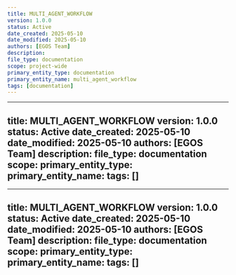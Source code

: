 ```yaml
---
title: MULTI_AGENT_WORKFLOW
version: 1.0.0
status: Active
date_created: 2025-05-10
date_modified: 2025-05-10
authors: [EGOS Team]
description: 
file_type: documentation
scope: project-wide
primary_entity_type: documentation
primary_entity_name: multi_agent_workflow
tags: [documentation]
---
```

---
title: MULTI_AGENT_WORKFLOW
version: 1.0.0
status: Active
date_created: 2025-05-10
date_modified: 2025-05-10
authors: [EGOS Team]
description: 
file_type: documentation
scope: 
primary_entity_type: 
primary_entity_name: 
tags: []
---

---
title: MULTI_AGENT_WORKFLOW
version: 1.0.0
status: Active
date_created: 2025-05-10
date_modified: 2025-05-10
authors: [EGOS Team]
description: 
file_type: documentation
scope: 
primary_entity_type: 
primary_entity_name: 
tags: []
---

<!-- 
@references:
- .windsurfrules
- CODE_OF_CONDUCT.md
- MQP.md
- README.md
- ROADMAP.md
- CROSSREF_STANDARD.md

@references(level=1):
  - docs/governance/cross_reference_best_practices.md





  - [MQP](../core/MQP.md) - Master Quantum Prompt defining EGOS principles
  - [ROADMAP](../governance/migrations/processed/pt/ROADMAP.md) - Project roadmap and planning
- Process Documentation:
  - [cross_reference_best_practices](../governance/cross_reference_best_practices.md)
  - docs/guides/MULTI_AGENT_WORKFLOW.md




**Date:** 2025-04-10

**Purpose:** To define guidelines for coordinating work between multiple AI agents (e.g., Gemini 2.5 Pro as Orchestrator, Quasar-Alpha as Task Executor) within the Cursor IDE environment for the EGOS project.

**Roles:**

* **Orchestrator (Gemini 2.5 Pro):** Responsible for strategic planning, complex analysis, code generation requiring deep context, reviewing significant changes, and maintaining overall project coherence.
* **Task Executor (e.g., Quasar-Alpha via OpenRouter):** Responsible for executing simpler, well-defined tasks as delegated by the user or orchestrator (e.g., creating placeholder files, basic formatting, running linters, simple i18n key additions).

**Guidelines:**

1. **Clear Task Delegation:**
    * Explicitly assign tasks using comments in planning documents (`ROADMAP.md`, `DEVELOPMENT_PLAN.md`) or the `CURRENT_TASKS.md` file (e.g., `Assignee: Gemini`, `Assignee: Quasar`).
    * Ensure tasks assigned to the Task Executor are well-defined, specific, and have minimal ambiguity.

2. **Single Source of Truth:**
    * Core planning documents (`ROADMAP.md`, `DEVELOPMENT_PLAN.md`, `DESIGN_GUIDE.md`) remain the authoritative source.
    * All significant changes must be reflected back into these documents by the responsible agent (usually the Orchestrator after review).

3. **Communication via Git:**
    * Adhere strictly to Conventional Commits (`commit_messages.mdc`). Commit messages should clearly indicate the work done.
    * **Before starting work:** Perform a `git pull` (or IDE equivalent) to ensure the local environment is up-to-date.
    * Commit work frequently in small, logical chunks.

4. **Review Process:**
    * Work completed by the Task Executor, especially code or documentation changes, should ideally be reviewed (by Orchestrator or User) before merging into main branches or relying upon for subsequent tasks.
    * Pull Requests can be used for formal review if needed.

5. **Focus Areas / Conflict Avoidance:**
    * Avoid assigning the *exact same file and task* to both agents simultaneously.
    * Prefer assigning distinct files, features, or clearly separated sections of a file.
    * If concurrent work on the same file is necessary, ensure tasks target different, non-overlapping line ranges.

6. **Orchestrator Oversight:**
    * The Orchestrator agent (Gemini) is responsible for maintaining overall consistency and ensuring work aligns with the strategic plan and design guidelines.

7. **Mandatory Handover Quality:**
    * Before finishing a work session or passing a task, the **outgoing agent MUST generate a complete and detailed Handover Summary** following *all* requirements specified in `.cursor/rules/ai_handover_standard.mdc`.
    * This includes using structured data formats (JSON/YAML) where recommended and providing specific details (commit SHAs, rationales, verification steps).
    * Failure to provide a compliant handover can disrupt the workflow and lead to context loss.

---
*These guidelines aim to foster efficient collaboration while minimizing conflicts and ensuring project integrity.*